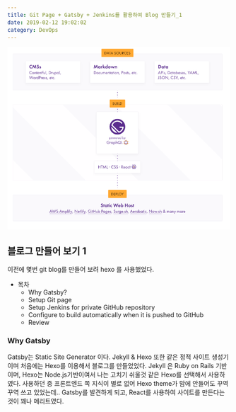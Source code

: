 ```yaml
---
title: Git Page + Gatsby + Jenkins를 활용하여 Blog 만들기_1
date: 2019-02-12 19:02:02
category: DevOps
---
```

![Alt text](../../assets/gatsby_how_to_work.jpg)

## 블로그 만들어 보기 1
이전에 몇번 git blog를 만들어 보려 hexo 를 사용했었다. 

* 목차
  * Why Gatsby?
  * Setup Git page
  * Setup Jenkins for private GitHub repository
  * Configure to build automatically when it is pushed to GitHub
  * Review

### Why Gatsby
Gatsby는 Static Site Generator 이다. 
Jekyll & Hexo 또한 같은 정적 사이트 생성기이며 처음에는 Hexo를 이용해서 블로그를 만들었었다. 
Jekyll 은 Ruby on Rails 기반이며, Hexo는 Node.js기반이여서 나는 고치기  쉬울것 같은 Hexo를 선택해서 사용하였다. 
사용하던 중 프론트엔드 쪽 지식이 별로 없어 Hexo theme가 맘에 안들어도 꾸역꾸역 쓰고 있었는데..
Gatsby를 발견하게 되고, React를 사용하여 사이트를 만든다는 것이 꽤나 메리트였다. 



